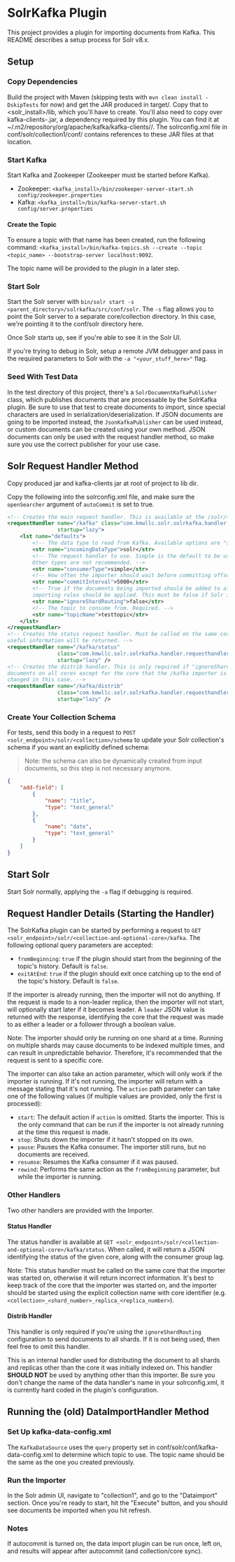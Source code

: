 # SolrKafka Plugin

This project provides a plugin for importing documents from Kafka. This README describes
a setup process for Solr v8.x.

## Setup

### Copy Dependencies

Build the project with Maven (skipping tests with `mvn clean install -DskipTests` for now) and get the JAR produced
in target/. Copy that to <solr_install>/lib, which you'll have to create. You'll also need to copy over 
kafka-clients-<version>.jar, a dependency required by this plugin. You can find it at 
~/.m2/repository/org/apache/kafka/kafka-clients/<version>/<jar>. The solrconfig.xml file in 
conf/solr/collection1/conf/ contains references to these JAR files at that location.

### Start Kafka

Start Kafka and Zookeeper (Zookeeper must be started before Kafka).

- Zookeeper: `<kafka_install>/bin/zookeeper-server-start.sh config/zookeeper.properties`
- Kafka: `<kafka_install>/bin/kafka-server-start.sh config/server.properties`

#### Create the Topic

To ensure a topic with that name has been created, run the following command:
`<kafka_install>/bin/kafka-topics.sh --create --topic <topic_name> --bootstrap-server localhost:9092`.

The topic name will be provided to the plugin in a later step.

### Start Solr

Start the Solr server with `bin/solr start -s <parent_directory>/solrkafka/src/conf/solr`. 
The `-s` flag allows you to point the
Solr server to a separate core/collection directory. In this case, we're pointing it to the conf/solr directory here.

Once Solr starts up, see if you're able to see it in the Solr UI.

If you're trying to debug in Solr, setup a remote JVM debugger and pass in the required parameters to Solr with
the `-a "<your_stuff_here>"` flag.

### Seed With Test Data

In the test directory of this project, there's a `SolrDocumentKafkaPublisher` class, which publishes documents 
that are processable by the SolrKafka plugin. Be sure to use that test to create documents to import, since special
characters are used in serialization/deserialization. If JSON documents are going to be imported instead, 
the `JsonKafkaPublisher` can be used instead, or custom documents can be created using your own method. JSON documents
can only be used with the request handler method, so make sure you use the correct publisher for your use case.

## Solr Request Handler Method

Copy produced jar and kafka-clients jar at root of project to lib dir.

Copy the following into the solrconfig.xml file, and make sure the `openSearcher` argument of `autoCommit` is set to true.

```xml
<!-- Creates the main request handler. This is available at the /solr/<collection-and-optional-core>/kafka. -->
<requestHandler name="/kafka" class="com.kmwllc.solr.solrkafka.handler.requesthandler.SolrKafkaRequestHandler"
                startup="lazy">
    <lst name="defaults">
        <!-- The data type to read from Kafka. Available options are "solr" and "json". Default is "solr". -->
        <str name="incomingDataType">solr</str>
        <!-- The request handler to use. Simple is the default to be used if this is omitted. 
        Other types are not recommended. -->
        <str name="consumerType">simple</str>
        <!-- How often the importer should wait before committing offsets back to Kafka. -->
        <str name="commitInterval">5000</str>
        <!-- True if the documents being imported should be added to all shards. False (default) if normal 
        importing rules should be applied. This must be false if Solr is not run in cloud mode. -->
        <str name="ignoreShardRouting">false</str>
        <!-- The topic to consume from. Required. -->
        <str name="topicName">testtopic</str>
    </lst>
</requestHandler>
<!-- Creates the status request handler. Must be called on the same core that the /kafka handler was started on or no
useful information will be returned. -->
<requestHandler name="/kafka/status"
                class="com.kmwllc.solr.solrkafka.handler.requesthandler.SolrKafkaStatusRequestHandler"
                startup="lazy" />
<!-- Creates the distrib handler. This is only required if "ignoreShardRouting" is true. Handles inserting the 
documents on all cores except for the core that the /kafka importer is running on. Note: the name cannot be 
changed in this case. -->
<requestHandler name="/kafka/distrib"
                class="com.kmwllc.solr.solrkafka.handler.requesthandler.DistributedCommandHandler"
                startup="lazy" />
```

### Create Your Collection Schema

For tests, send this body in a request to `POST <solr_endpoint>/solr/<collection>/schema` to update your Solr collection's schema
if you want an explicitly defined schema:

> Note: the schema can also be dynamically created from input documents, so this step is not necessary anymore.

```json
{
    "add-field": [
        {
            "name": "title",
            "type": "text_general"
        },
        {
            "name": "date",
            "type": "text_general"
        }
    ]
}
```

## Start Solr 

Start Solr normally, applying the `-a` flag if debugging is required.

## Request Handler Details (Starting the Handler)

The SolrKafka plugin can be started by performing a request to 
`GET <solr_endpoint>/solr/<collection-and-optional-core>/kafka`.
The following optional query parameters are accepted:

- `fromBeginning`: `true` if the plugin should start from the beginning of the topic's history. Default is `false`.
- `exitAtEnd`: `true` if the plugin should exit once catching up to the end of the topic's history. Default is `false`.

If the importer is already running, then the importer will not do anything. If the request is made to a 
non-leader replica, then the importer will not start, will optionally start later if it becomes leader. A `leader` JSON
value is returned with the response, identifying the core that the request was made to as either a leader or a follower 
through a boolean value.

Note: The importer should only be running on one shard at a time. Running on multiple shards may cause documents
to be indexed multiple times, and can result in unpredictable behavior. Therefore, it's recommended that 
the request is sent to a specific core.

The importer can also take an action parameter, which will only work if the importer is running. If it's not running,
the importer will return with a message stating that it's not running. The `action` path parameter can take
one of the following values (if multiple values are provided, only the first is processed):

- `start`: The default action if `action` is omitted. Starts the importer. This is the only command that can be
  run if the importer is not already running at the time this request is made.
- `stop`: Shuts down the importer if it hasn't stopped on its own.
- `pause`: Pauses the Kafka consumer. The importer still runs, but no documents are received.
- `resumse`: Resumes the Kafka consumer if it was paused.
- `rewind`: Performs the same action as the `fromBeginning` parameter, but while the importer is running.

### Other Handlers

Two other handlers are provided with the Importer.

#### Status Handler

The status handler is available at `GET <solr_endpoint>/solr/<collection-and-optional-core>/kafka/status`.
When called, it will return a JSON identifying the status of the given core, along with the consumer group lag.

Note: This status handler must be called on the same core that the importer was started on, otherwise it will 
return incorrect information. It's best to keep track of the core that the importer was started on, and the importer
should be started using the explicit collection name with core identifier (e.g. 
`<collection>_<shard_number>_replica_<replica_number>`).

#### Distrib Handler

This handler is only required if you're using the `ignoreShardRouting` configuration to send documents to all shards.
If it is not being used, then feel free to omit this handler.

This is an internal handler used for distributing the document to all shards and replicas other than the core it was
initially indexed on. This handler __SHOULD NOT__ be used by anything other than this importer. Be sure you don't
change the name of the data handler's name in your solrconfig.xml, it is currently hard coded in the plugin's
configuration.

## Running the (old) DataImportHandler Method

### Set Up kafka-data-config.xml

The `KafkaDataSource` uses the `query` property set in conf/solr/conf/kafka-data-config.xml to determine which
topic to use. The topic name should be the same as the one you created previously.

### Run the Importer

In the Solr admin UI, navigate to "collection1", and go to the "Dataimport" section. Once you're ready to start, 
hit the "Execute" button, and you should see documents be imported when you hit refresh.

### Notes

If autocommit is turned on, the data import plugin can be run once, left on, and results will appear
after autocommit (and collection/core sync).
